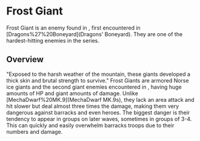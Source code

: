 # Frost Giant

Frost Giant is an enemy found in , first encountered in [Dragons%27%20Boneyard](Dragons' Boneyard). They are one of the hardest-hitting enemies in the series.
## Overview

"Exposed to the harsh weather of the mountain, these giants developed a thick skin and brutal strength to survive."
Frost Giants are armored Norse ice giants and the second giant enemies encountered in , having huge amounts of HP and giant amounts of damage. Unlike [MechaDwarf%20MK.9](MechaDwarf MK.9s), they lack an area attack and hit slower but deal almost three times the damage, making them very dangerous against barracks and even heroes.
The biggest danger is their tendency to appear in groups on later waves, sometimes in groups of 3-4. This can quickly and easily overwhelm barracks troops due to their numbers and damage.